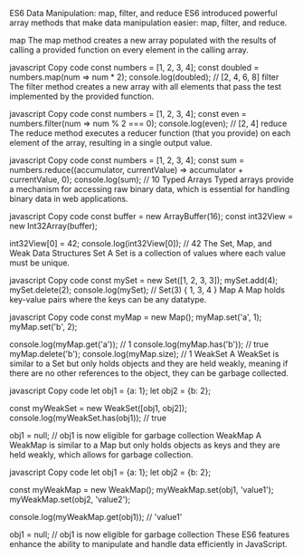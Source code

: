 
ES6 Data Manipulation: map, filter, and reduce
ES6 introduced powerful array methods that make data manipulation easier: map, filter, and reduce.

map
The map method creates a new array populated with the results of calling a provided function on every element in the calling array.

javascript
Copy code
const numbers = [1, 2, 3, 4];
const doubled = numbers.map(num => num * 2);
console.log(doubled); // [2, 4, 6, 8]
filter
The filter method creates a new array with all elements that pass the test implemented by the provided function.

javascript
Copy code
const numbers = [1, 2, 3, 4];
const even = numbers.filter(num => num % 2 === 0);
console.log(even); // [2, 4]
reduce
The reduce method executes a reducer function (that you provide) on each element of the array, resulting in a single output value.

javascript
Copy code
const numbers = [1, 2, 3, 4];
const sum = numbers.reduce((accumulator, currentValue) => accumulator + currentValue, 0);
console.log(sum); // 10
Typed Arrays
Typed arrays provide a mechanism for accessing raw binary data, which is essential for handling binary data in web applications.

javascript
Copy code
const buffer = new ArrayBuffer(16);
const int32View = new Int32Array(buffer);

int32View[0] = 42;
console.log(int32View[0]); // 42
The Set, Map, and Weak Data Structures
Set
A Set is a collection of values where each value must be unique.

javascript
Copy code
const mySet = new Set([1, 2, 3, 3]);
mySet.add(4);
mySet.delete(2);
console.log(mySet); // Set(3) { 1, 3, 4 }
Map
A Map holds key-value pairs where the keys can be any datatype.

javascript
Copy code
const myMap = new Map();
myMap.set('a', 1);
myMap.set('b', 2);

console.log(myMap.get('a')); // 1
console.log(myMap.has('b')); // true
myMap.delete('b');
console.log(myMap.size); // 1
WeakSet
A WeakSet is similar to a Set but only holds objects and they are held weakly, meaning if there are no other references to the object, they can be garbage collected.

javascript
Copy code
let obj1 = {a: 1};
let obj2 = {b: 2};

const myWeakSet = new WeakSet([obj1, obj2]);
console.log(myWeakSet.has(obj1)); // true

obj1 = null;
// obj1 is now eligible for garbage collection
WeakMap
A WeakMap is similar to a Map but only holds objects as keys and they are held weakly, which allows for garbage collection.

javascript
Copy code
let obj1 = {a: 1};
let obj2 = {b: 2};

const myWeakMap = new WeakMap();
myWeakMap.set(obj1, 'value1');
myWeakMap.set(obj2, 'value2');

console.log(myWeakMap.get(obj1)); // 'value1'

obj1 = null;
// obj1 is now eligible for garbage collection
These ES6 features enhance the ability to manipulate and handle data efficiently in JavaScript.
